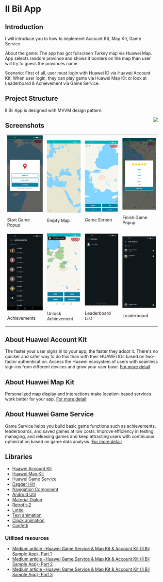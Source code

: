 # Il Bil App

## Introduction
I will introduce you to how to implement Account Kit, Map Kit, Game Service.

About the game: The app has got fullscreen Turkey map via Huawei Map. App selects random province and shows it borders on the map than user will try to guess the provinces name.

Scenario: First of all, user must login with Huawei ID via Huawei Account Kit. When user login, they can play game via Huawei Map Kit or look at Leaderboard & Achievement via Game Service.


## Project Structure

Il Bil App is designed with MVVM design pattern.

<a href="https://appgallery.huawei.com/#/app/C104185389" target="_blank" style="float:right">
    <img src="https://huaweimobileservices.com/wp-content/uploads/2020/02/Badge-White-800x240.png" width="250">
</a>


## Screenshots

<table>
<tr>
<td>
<img src="/screenshots/start_game.jpg" width="300"/>

Start Game Popup
</td>
<td>
<img src="/screenshots/empty_map.jpg" width="300"/>

Empty Map
</td>
<td>
<img src="/screenshots/game.jpg" width="300"/>

Game Screen
</td>
<td>
<img src="/screenshots/finish_game.jpg" width="300"/>

Finish Game Popup
</td>
</tr>

<tr>
<td>
<img src="/screenshots/achievements.jpg" width="300"/>

Achievements
</td>
<td>
<img src="/screenshots/achievement_unlock.jpg" width="300"/>

Unlock Achievement
</td>
<td>
<img src="/screenshots/leaderboard.jpg" width="300"/>

Leaderboard List
</td>
<td>
<img src="/screenshots/leaderboard_2.jpg" width="300"/>

Leaderboard
</td>
</tr>
</table>


## About Huawei Account Kit

The faster your user signs in to your app, the faster they adopt it. There's no quicker and safer way to do this than with their HUAWEI IDs based on two-factor authentication. Access the Huawei ecosystem of users with seamless sign-ins from different devices and grow your user base.
<a href="https://developer.huawei.com/consumer/en/hms/huawei-accountkit/" target="_blank">For more detail</a>


## About Huawei Map Kit

Personalized map display and interactions make location-based services work better for your app.
<a href="https://developer.huawei.com/consumer/en/hms/huawei-MapKit/" target="_blank">For more detail</a>


## About Huawei Game Service

Game Service helps you build basic game functions such as achievements, leaderboards, and saved games at low costs. Improve efficiency in testing, managing, and releasing games and keep attracting users with continuous optimization based on game data analysis.
<a href="https://developer.huawei.com/consumer/en/hms/huawei-game/" target="_blank">For more detail</a>


## Libraries

- <a href="https://developer.huawei.com/consumer/en/hms/huawei-accountkit/" target="_blank">Huawei Account Kit</a>
- <a href="https://developer.huawei.com/consumer/en/hms/huawei-MapKit/" target="_blank">Huawei Map Kit</a>
- <a href="https://developer.huawei.com/consumer/en/hms/huawei-game/" target="_blank">Huawei Game Service</a>
- <a href="https://dagger.dev/hilt/" target="_blank">Dagger Hilt</a>
- <a href="https://developer.android.com/guide/navigation?gclid=EAIaIQobChMIuKTt2smz8AIViKiyCh0AwgmgEAAYASAAEgLRwvD_BwE&gclsrc=aw.ds" target="_blank">Navigation Component</a>
- <a href="https://github.com/Blankj/AndroidUtilCode" target="_blank">Android Util</a>
- <a href="https://github.com/afollestad/material-dialogs" target="_blank">Material Dialog</a>
- <a href="https://github.com/square/retrofit" target="_blank">Retrofit-2</a>
- <a href="https://github.com/airbnb/lottie-android" target="_blank">Lottie</a>
- <a href="https://github.com/YvesCheung/RollingText" target="_self">Text animation</a>
- <a href="https://github.com/alxrm/animated-clock-icon" target="_parent">Clock animation</a>
- <a href="https://github.com/DanielMartinus/Konfetti" target="_top">Confetti</a>


### Utilized resources
- <a href="https://medium.com/huawei-developers/huawei-game-service-map-kit-account-kit-i%CC%87l-bil-sample-app-part-1-b8713b9af377" target="_blank">Medium article - Huawei Game Service & Map Kit & Account Kit (İl Bil Sample App) - Part 1</a>
- <a href="https://medium.com/huawei-developers/huawei-game-service-map-kit-account-kit-i%CC%87l-bil-sample-app-part-2-336668dc5d9" target="_blank">Medium article - Huawei Game Service & Map Kit & Account Kit (İl Bil Sample App) - Part 2</a>
- <a href="https://medium.com/huawei-developers/huawei-game-service-map-kit-account-kit-i%CC%87l-bil-sample-app-part-3-a508d9179dc8" target="_blank">Medium article - Huawei Game Service & Map Kit & Account Kit (İl Bil Sample App) - Part 3</a>

